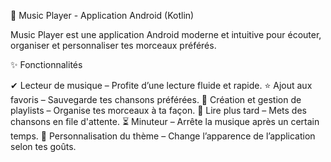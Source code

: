 🎵 Music Player - Application Android (Kotlin)

Music Player est une application Android moderne et intuitive pour écouter, organiser et personnaliser tes morceaux préférés.

✨ Fonctionnalités

✔ Lecteur de musique – Profite d’une lecture fluide et rapide.
⭐ Ajout aux favoris – Sauvegarde tes chansons préférées.
📂 Création et gestion de playlists – Organise tes morceaux à ta façon.
📌 Lire plus tard – Mets des chansons en file d'attente.
⏳ Minuteur – Arrête la musique après un certain temps.
🎨 Personnalisation du thème – Change l’apparence de l’application selon tes goûts.
